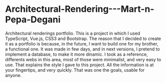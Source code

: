 # Architectural-Rendering---Mart-n-Pepa-Degani
Architectural renderings portfolio.
This is a project in which I used TypeScript, Vue.js, CSS3 and Bootstrap.
The reason that I decided to create it as a portfolio is because, in the future, I want to build one for my brother, a functional one.
It was made in few days, and in next versions, I pretend to implement a database, to make it more dinamic.
I took as a reference, differents webs in this area, most of those were minimalist, and very easy to use. That explains the style I gave to this project. All the information is at your fingertips, and very quickly. That was one the goals, usable for anyone. 
